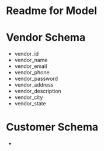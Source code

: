 # Readme for Model 

# Vendor Schema
- vendor_id
- vendor_name
- vendor_email
- vendor_phone
- vendor_password
- vendor_address
- vendor_description
- vendor_city
- vendor_state

# Customer Schema 
- 